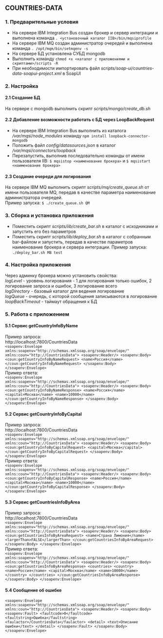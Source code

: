 ## COUNTRIES-DATA

### 1. Предварительные условия
* На сервере IBM Integration Bus создан брокер и сервер интеграции и выполнена команда `. <установочный каталог IIB>/bin/mqsiprofile`
* На сервере IBM MQ создан администратор очередей и выполнена команда `. /opt/mqm/bin/setmqenv -s`
* На сервере БД установлена СУБД mongodb
* Выполнить команду `chmod +x <каталог с приложениями и скриптами>/scripts -R`
* При необходимости импортировать файл *scripts/soap-ui/countries-data-soapui-project.xml* в SoapUI

### 2. Настройка
#### 2.1 Создание БД
На сервере с mongodb выполнить скрипт *scripts/mongo/create_db.sh*

#### 2.2 Добавление возможности работать с БД через LoopBackRequest
* На сервере IBM Integration Bus выполнить из каталога */var/mqsi/node_modules* команду
`npm install loopback-connector-mongodb`
* Положить файл *config/datasources.json* в каталог */var/mqsi/connectors/loopback*
* Перезапустить, выполнив последовательно команды от имени пользователя IIB:
`$ mqsistop <наименование брокера>` и `$ mqsistart <наименование брокера>`

#### 2.3 Создание очереди для логирования
На сервере IBM MQ выполнить скрипт *scripts/mq/create_queue.sh* от имени пользователя MQ, передав в качестве параметра наименование администратора очередей.
<br/>
Пример запуска:
`$ ./create_queue.sh QM`

### 3. Сборка и установка приложения
* Поместить скрипт *scripts/iib/create_bar.sh* в каталог с исходниками и запустить его без параметров
* Поместить скрипт *scripts/iib/deploy_bar.sh* в каталог с собранным bar-файлом и запустить, передав в качестве параметров наименование брокера и сервера интеграции.
Пример запуска:
`./deploy_bar.sh MB test`

### 4. Настройка приложения
Через админку брокера можно установить свойства:
<br/>
*logLevel* - уровень логирования - 1 для логирования только ошибок, 2 логирование запроса и ошибок, 3 логирование всего
<br/>
*logDirectory* - базовый каталог для ведения логирование
<br/>
*logQueue* - очередь, с которой сообщения записываются в логирование
<br/>
*loopBackTimeout* - таймаут обращения к БД

### 5. Работа с приложением

#### 5.1 Сервис getCountryInfoByName
Пример запроса:
<br/>
http://localhost:7800/CountriesData
<br/>
`<soapenv:Envelope xmlns:soapenv="http://schemas.xmlsoap.org/soap/envelope/" xmlns:coun="http://CountriesData">
   <soapenv:Header/>
   <soapenv:Body>
      <coun:getCountryInfoByNameRequest>
         <name>Россия</name>
      </coun:getCountryInfoByNameRequest>
   </soapenv:Body>
</soapenv:Envelope>`
<br/>
Пример ответа:
<br/>
`<soapenv:Envelope xmlns:soapenv="http://schemas.xmlsoap.org/soap/envelope/" xmlns:coun="http://CountriesData">
   <soapenv:Header/>
   <soapenv:Body>
      <coun:getCountryInfoByNameResponse>
         <name>Россия</name>
         <capital>Москва</name>
         <name>10000</name>
      </coun:getCountryInfoByNameResponse>
   </soapenv:Body>
</soapenv:Envelope>`

#### 5.2 Сервис getCountryInfoByCapital
Пример запроса:
<br/>
http://localhost:7800/CountriesData
<br/>
`<soapenv:Envelope xmlns:soapenv="http://schemas.xmlsoap.org/soap/envelope/" xmlns:coun="http://CountriesData">
   <soapenv:Header/>
   <soapenv:Body>
      <coun:getCountryInfoByCapitalRequest>
         <capital>Москва</capital>
      </coun:getCountryInfoByCapitalRequest>
   </soapenv:Body>
</soapenv:Envelope>`
<br/>
Пример ответа:
<br/>
`<soapenv:Envelope xmlns:soapenv="http://schemas.xmlsoap.org/soap/envelope/" xmlns:coun="http://CountriesData">
   <soapenv:Header/>
   <soapenv:Body>
      <coun:getCountryInfoByCapitalResponse>
         <name>Россия</name>
         <capital>Москва</name>
         <name>10000</name>
      </coun:getCountryInfoByCapitalResponse>
   </soapenv:Body>
</soapenv:Envelope>`

#### 5.3 Сервис getCountriesInfoByArea
Пример запроса:
<br/>
http://localhost:7800/CountriesData
<br/>
`<soapenv:Envelope xmlns:soapenv="http://schemas.xmlsoap.org/soap/envelope/" xmlns:coun="http://CountriesData">
   <soapenv:Header/>
   <soapenv:Body>
      <coun:getCountriesInfoByAreaRequest>
         <name>Страна Лимония</name>
         <largerThan>FALSE</largerThan>
      </coun:getCountriesInfoByAreaRequest>
   </soapenv:Body>
</soapenv:Envelope>`
<br/>
Пример ответа:
<br/>
`<soapenv:Envelope xmlns:soapenv="http://schemas.xmlsoap.org/soap/envelope/" xmlns:coun="http://CountriesData">
   <soapenv:Header/>
   <soapenv:Body>
      <coun:getCountriesInfoByAreaResponse>
         <countries>
             <country>
                 <name>Россия</name>
                 <capital>Москва</name>
                 <name>10000</name>
             </country>
         </countries>
      </coun:getCountriesInfoByAreaResponse>
   </soapenv:Body>
</soapenv:Envelope>`

#### 5.4 Сообщение об ошибке
`<soapenv:Envelope xmlns:soapenv="http://schemas.xmlsoap.org/soap/envelope/" xmlns:coun="http://CountriesData">
   <soapenv:Header/>
   <soapenv:Body>
      <soapenv:Fault>
         <faultcode>0</faultcode>
         <faultstring>Ошибка</faultstring>
         <faulactor>/CountriesData</faulactor>
         <detail>
            <text>Описание ошибки</text>
         </detail>
      </soapenv:Fault>
   </soapenv:Body>
</soapenv:Envelope>`
